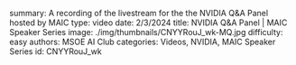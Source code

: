 summary: A recording of the livestream for the the NVIDIA Q&A Panel hosted by MAIC
type: video
date: 2/3/2024
title: NVIDIA Q&A Panel | MAIC Speaker Series
image: ./img/thumbnails/CNYYRouJ_wk-MQ.jpg
difficulty: easy
authors: MSOE AI Club
categories: Videos, NVIDIA, MAIC Speaker Series
id: CNYYRouJ_wk
